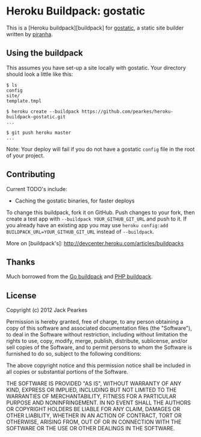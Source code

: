 # Heroku Buildpack: gostatic

This is a [Heroku buildpack][buildpack] for
[gostatic](https://github.com/piranha/gostatic), a static site
builder written by [piranha](https://github.com/piranha).

## Using the buildpack

This assumes you have set-up a site locally with gostatic. Your
directory should look a little like this:

    $ ls
    config
    site/
    template.tmpl

    $ heroku create --buildpack https://github.com/pearkes/heroku-buildpack-gostatic.git
    ...

    $ git push heroku master
    ...

Note: Your deploy will fail if you do not have a gostatic `config` file
in the root of your project.

## Contributing

Current TODO's include:

- Caching the gostatic binaries, for faster deploys

To change this buildpack, fork it on GitHub. Push
changes to your fork, then create a test app with
`--buildpack YOUR_GITHUB_GIT_URL` and push to it. If you
already have an existing app you may use `heroku config:add
BUILDPACK_URL=YOUR_GITHUB_GIT_URL` instead of `--buildpack`.

More on [buildpack's]: http://devcenter.heroku.com/articles/buildpacks

## Thanks

Much borrowed from the [Go buildpack](https://github.com/kr/heroku-buildpack-go)
and [PHP buildpack](https://github.com/heroku/heroku-buildpack-php).

## License

Copyright (c) 2012 Jack Pearkes

Permission is hereby granted, free of charge, to any person obtaining a copy
of this software and associated documentation files (the "Software"), to deal
in the Software without restriction, including without limitation the rights to
use, copy, modify, merge, publish, distribute, sublicense, and/or sell copies of
the Software, and to permit persons to whom the Software is furnished to do so,
subject to the following conditions:

The above copyright notice and this permission notice shall be included in all
copies or substantial portions of the Software.

THE SOFTWARE IS PROVIDED "AS IS", WITHOUT WARRANTY OF ANY KIND, EXPRESS OR
IMPLIED, INCLUDING BUT NOT LIMITED TO THE WARRANTIES OF MERCHANTABILITY,
FITNESS FOR A PARTICULAR PURPOSE AND NONINFRINGEMENT. IN NO EVENT SHALL THE
AUTHORS OR COPYRIGHT HOLDERS BE LIABLE FOR ANY CLAIM, DAMAGES OR OTHER LIABILITY,
WHETHER IN AN ACTION OF CONTRACT, TORT OR OTHERWISE, ARISING FROM, OUT OF OR IN
CONNECTION WITH THE SOFTWARE OR THE USE OR OTHER DEALINGS IN THE SOFTWARE.
